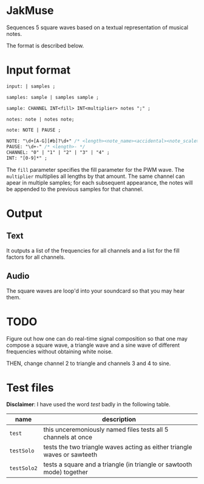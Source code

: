 JakMuse
=======

Sequences 5 square waves based on a textual representation of musical notes.

The format is described below.

Input format
============

```yacc
input: | samples ;

samples: sample | samples sample ;

sample: CHANNEL INT<fill> INT<multiplier> notes ";" ;

notes: note | notes note;

note: NOTE | PAUSE ; 

NOTE: "\d+[A-G][#b]?\d+" /* <length><note_name><accidental><note_scale> */
PAUSE: "\d+-" /* <length>- */ 
CHANNEL: "0" | "1" | "2" | "3" | "4" ;
INT: "[0-9]*" ;
```

The `fill` parameter specifies the fill parameter for the PWM wave.
The `multiplier` multiplies all lengths by that amount.
The same channel can apear in multiple samples; for each subsequent appearance, the notes will be appended to the previous samples for that channel.

Output
======

Text
----

It outputs a list of the frequencies for all channels and a list for the fill factors for all channels.

Audio
-----

The square waves are loop'd into your soundcard so that you may hear them.

TODO
====

Figure out how one can do real-time signal composition so that one may compose a square wave, a triangle wave and a sine wave of different frequencies without obtaining white noise.

THEN, change channel 2 to triangle and channels 3 and 4 to sine.

Test files
==========

**Disclaimer**: I have used the word _test_ badly in the following table.

| name                          | description                           |
|-------------------------------|---------------------------------------|
| `test`                        | this unceremoniously named files tests all 5 channels at once |
| `testSolo`                    | tests the two triangle waves acting as either triangle waves or sawteeth |
| `testSolo2`                   | tests a square and a triangle (in triangle or sawtooth mode) together |
